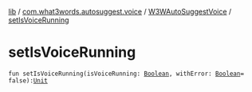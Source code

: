 [lib](../../index.md) / [com.what3words.autosuggest.voice](../index.md) / [W3WAutoSuggestVoice](index.md) / [setIsVoiceRunning](./set-is-voice-running.md)

# setIsVoiceRunning

`fun setIsVoiceRunning(isVoiceRunning: `[`Boolean`](https://kotlinlang.org/api/latest/jvm/stdlib/kotlin/-boolean/index.html)`, withError: `[`Boolean`](https://kotlinlang.org/api/latest/jvm/stdlib/kotlin/-boolean/index.html)` = false): `[`Unit`](https://kotlinlang.org/api/latest/jvm/stdlib/kotlin/-unit/index.html)